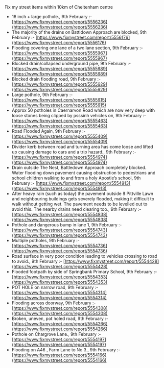 Fix my street items within 10km of Cheltenham centre

<!-- fix_marker starts -->

- 18 inch + large pothole., 9th February :- [https://www.fixmystreet.com/report/5556236](https://www.fixmystreet.com/report/5556236)
- The majority of the drains on Battldown Approach are blocked, 9th February :- [https://www.fixmystreet.com/report/5556176](https://www.fixmystreet.com/report/5556176)
- Flooding covering one lane of a two lane section, 9th February :- [https://www.fixmystreet.com/report/5555967](https://www.fixmystreet.com/report/5555967)
- Blocked drain/collapsed underground pipe, 9th February :- [https://www.fixmystreet.com/report/5555689](https://www.fixmystreet.com/report/5555689)
- Blocked drain flooding road, 9th February :- [https://www.fixmystreet.com/report/5555629](https://www.fixmystreet.com/report/5555629)
- Large pothole, 9th February :- [https://www.fixmystreet.com/report/5555615](https://www.fixmystreet.com/report/5555615)
- Approx 50 potholes in Caernarvon Road which are now very deep with loose stones being clipped by psssinh vehicles on, 9th February :- [https://www.fixmystreet.com/report/5555463](https://www.fixmystreet.com/report/5555463)
- Road Flooded Again, 9th February :- [https://www.fixmystreet.com/report/5555409](https://www.fixmystreet.com/report/5555409)
- Divider kerb between road and turning area has come loose and lifted up causing damage to cars and a trip hazard., 9th February :- [https://www.fixmystreet.com/report/5554974](https://www.fixmystreet.com/report/5554974)
- Drain outside The Nest, Battledown Approach completely blocked. Water flooding down pavement causing obstruction to pedestrians and school children walking to and from a holy Apostle’s school, 9th February :- [https://www.fixmystreet.com/report/5554913](https://www.fixmystreet.com/report/5554913)
- After heavy rain (such as today) the pavement outside 8 Pittville Lawn and neighbouring buildings gets severely flooded, making it difficult to walk without getting wet. The pavement needs to be levelled out to avoid this. The nearby drains need clearing too., 9th February :- [https://www.fixmystreet.com/report/5554838](https://www.fixmystreet.com/report/5554838)
- Pothole and dangerous bump in lane 1, 9th February :- [https://www.fixmystreet.com/report/5554743](https://www.fixmystreet.com/report/5554743)
- Multiple potholes, 9th February :- [https://www.fixmystreet.com/report/5554736](https://www.fixmystreet.com/report/5554736)
- Road surface in very poor condition leading to vehicles crossing to road to avoid., 9th February :- [https://www.fixmystreet.com/report/5554428](https://www.fixmystreet.com/report/5554428)
- Flooded footpath by side of Springbank Primary School, 9th February :- [https://www.fixmystreet.com/report/5554353](https://www.fixmystreet.com/report/5554353)
- POT HOLE on narrow road, 9th February :- [https://www.fixmystreet.com/report/5554314](https://www.fixmystreet.com/report/5554314)
- Flooding across doorway, 9th February :- [https://www.fixmystreet.com/report/5554308](https://www.fixmystreet.com/report/5554308)
- Broken, uneven, pot holed road, 9th February :- [https://www.fixmystreet.com/report/5554266](https://www.fixmystreet.com/report/5554266)
- Pothole on Chargrove Lane., 9th February :- [https://www.fixmystreet.com/report/5554197](https://www.fixmystreet.com/report/5554197)
- Flooding on A46 , Farm Lane to No 3., 9th February :- [https://www.fixmystreet.com/report/5554166](https://www.fixmystreet.com/report/5554166)

<!-- fix_marker ends -->